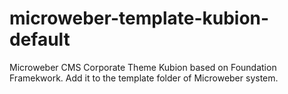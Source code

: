 microweber-template-kubion-default
==================================

Microweber CMS Corporate Theme Kubion based on Foundation Framekwork. Add it to the template folder of Microweber system.

